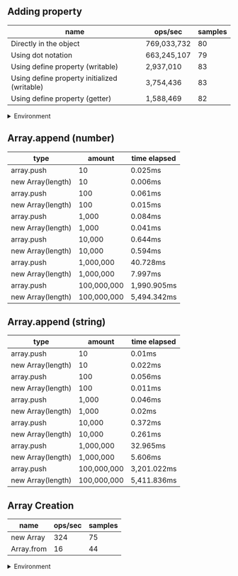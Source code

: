 ## Adding property

|name|ops/sec|samples|
|-|-|-|
|Directly in the object|769,033,732|80|
|Using dot notation|663,245,107|79|
|Using define property (writable)|2,937,010|83|
|Using define property initialized (writable)|3,754,436|83|
|Using define property (getter)|1,588,469|82|


<details>
<summary>Environment</summary>

* __Machine:__ linux x64 | 2 vCPUs | 6.8GB Mem
* __Run:__ Sat Oct 14 2023 01:29:23 GMT+0000 (Coordinated Universal Time)
</details>

<!--
{"environment":{"platform":"linux","arch":"x64","cpus":2,"totalMemory":6.759757995605469},"benchmarks":[{"name":"Directly in the object","hz":769033732.0840257,"cycles":6,"stats":{"deviation":2.4038055735216086e-10,"mean":1.3003330780953813e-9,"moe":5.267571213745441e-11,"rme":4.050939949525038,"sem":2.6875363335435924e-11,"variance":5.77828123529355e-20}},{"name":"Using dot notation","hz":663245107.0705248,"cycles":8,"stats":{"deviation":1.2844954862176432e-10,"mean":1.5077382242846565e-9,"moe":2.8325338474616187e-11,"rme":1.8786642149405668,"sem":1.4451703303375606e-11,"variance":1.6499286541135e-20}},{"name":"Using define property (writable)","hz":2937010.4986294126,"cycles":7,"stats":{"deviation":3.8768998386509724e-8,"mean":3.404822694595953e-7,"moe":8.340682820136008e-9,"rme":2.4496673008477434,"sem":4.255450418436739e-9,"variance":1.5030352358931934e-15}},{"name":"Using define property initialized (writable)","hz":3754435.5693027554,"cycles":4,"stats":{"deviation":2.5421145532150424e-8,"mean":2.663516210469187e-7,"moe":5.46905312575636e-9,"rme":2.0533207585746096,"sem":2.7903332274267143e-9,"variance":6.462346401667715e-16}},{"name":"Using define property (getter)","hz":1588469.0187195742,"cycles":4,"stats":{"deviation":7.406918164413298e-8,"mean":6.295369870078268e-7,"moe":1.6031962617590167e-8,"rme":2.5466275927312347,"sem":8.179572764076615e-9,"variance":5.486243669431566e-15}}]}-->

## Array.append (number)

|type|amount|time elapsed|
|-|-|-|
array.push|10|0.025ms
new Array(length)|10|0.006ms
array.push|100|0.061ms
new Array(length)|100|0.015ms
array.push|1,000|0.084ms
new Array(length)|1,000|0.041ms
array.push|10,000|0.644ms
new Array(length)|10,000|0.594ms
array.push|1,000,000|40.728ms
new Array(length)|1,000,000|7.997ms
array.push|100,000,000|1,990.905ms
new Array(length)|100,000,000|5,494.342ms
## Array.append (string)

|type|amount|time elapsed|
|-|-|-|
array.push|10|0.01ms
new Array(length)|10|0.022ms
array.push|100|0.056ms
new Array(length)|100|0.011ms
array.push|1,000|0.046ms
new Array(length)|1,000|0.02ms
array.push|10,000|0.372ms
new Array(length)|10,000|0.261ms
array.push|1,000,000|32.965ms
new Array(length)|1,000,000|5.606ms
array.push|100,000,000|3,201.022ms
new Array(length)|100,000,000|5,411.836ms

## Array Creation

|name|ops/sec|samples|
|-|-|-|
|new Array|324|75|
|Array.from|16|44|


<details>
<summary>Environment</summary>

* __Machine:__ linux x64 | 2 vCPUs | 6.8GB Mem
* __Run:__ Sat Oct 14 2023 01:32:20 GMT+0000 (Coordinated Universal Time)
</details>

<!--
{"environment":{"platform":"linux","arch":"x64","cpus":2,"totalMemory":6.7597503662109375},"benchmarks":[{"name":"new Array","hz":323.934106965316,"cycles":2,"stats":{"deviation":0.00026759375465345474,"mean":0.003087047576953887,"moe":0.000060562167902792825,"rme":1.961815177547472,"sem":0.00003089906525652695,"variance":7.160641752953332e-8}},{"name":"Array.from","hz":16.22187098905714,"cycles":1,"stats":{"deviation":0.0007044335011936811,"mean":0.06164517031818181,"moe":0.00020814679826831788,"rme":0.33765305082939556,"sem":0.00010619734605526422,"variance":4.96226557603988e-7}}]}-->
